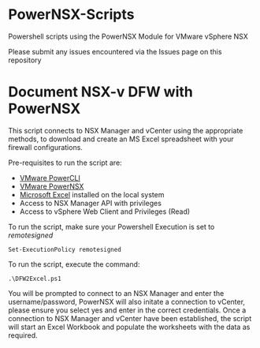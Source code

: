 # PowerNSX-Scripts
Powershell scripts using the PowerNSX Module for VMware vSphere NSX

Please submit any issues encountered via the Issues page on this repository

# Document NSX-v DFW with PowerNSX

This script connects to NSX Manager and vCenter using the appropriate methods, 
to download and create an MS Excel spreadsheet with your firewall configurations.

Pre-requisites to run the script are:

* [VMware PowerCLI](https://www.vmware.com/support/developer/PowerCLI/)
* [VMware PowerNSX](https://github.com/vmware/powernsx)
* [Microsoft Excel](https://products.office.com/en-au/excel) installed on the local system
* Access to NSX Manager API with privileges
* Access to vSphere Web Client and Privileges (Read)

To run the script, make sure your Powershell Execution is set to *remotesigned*

```Set-ExecutionPolicy remotesigned```

To run the script, execute the command:

```.\DFW2Excel.ps1```

You will be prompted to connect to an NSX Manager and enter the username/password, PowerNSX will also
initate a connection to vCenter, please ensure you select yes and enter in the correct credentials. 
Once a connection to NSX Manager and vCenter have been established, the script will start an Excel
Workbook and populate the worksheets with the data as required. 